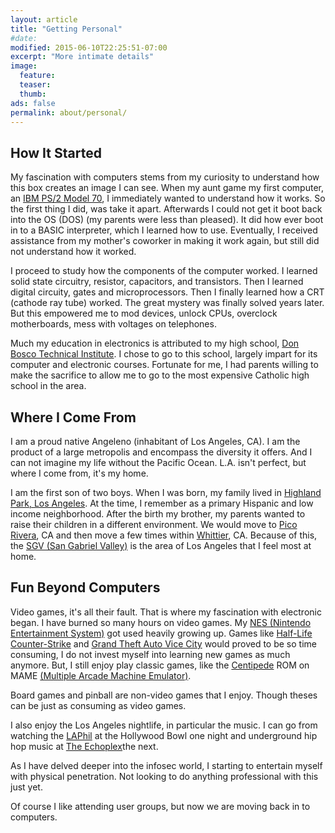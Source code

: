 ```yaml
---
layout: article
title: "Getting Personal"
#date: 
modified: 2015-06-10T22:25:51-07:00
excerpt: "More intimate details"
image:
  feature:
  teaser:
  thumb:
ads: false
permalink: about/personal/
---
```

## How It Started

My fascination with computers stems from my curiosity to understand how this box creates an image I can see. When my aunt game my first computer, an [IBM PS/2 Model 70](/my-first-computer_1995-06-28/), I immediately wanted to understand how it works. So the first thing I did, was take it apart. Afterwards I could not get it boot back into the OS (DOS) (my parents were less than pleased). It did how ever boot in to a BASIC interpreter, which I learned how to use. Eventually, I received assistance from my mother's coworker in making it work again, but still did not understand how it worked.

I proceed to study how the components of the computer worked. I learned solid state circuitry, resistor, capacitors, and transistors. Then I learned digital circuity, gates and microprocessors. Then I finally learned how a CRT (cathode ray tube) worked. The great mystery was finally solved years later. But this empowered me to mod devices, unlock CPUs, overclock motherboards, mess with voltages on telephones.

Much my education in electronics is attributed to my high school, [Don Bosco Technical Institute](https://www.boscotech.edu/). I chose to go to this school, largely impart for its computer and electronic courses. Fortunate for me, I had parents willing to make the sacrifice to allow me to go to the most expensive Catholic high school in the area.

## Where I Come From

I am a proud native Angeleno (inhabitant of Los Angeles, CA). I am the product of a large metropolis and encompass the diversity it offers. And I can not imagine my life without the Pacific Ocean. L.A. isn't perfect, but where I come from, it's my home.

I am the first son of two boys. When I was born, my family lived in [Highland Park, Los Angeles](http://en.wikipedia.org/wiki/Highland_Park,_Los_Angeles).  At the time, I remember as a primary Hispanic and low income neighborhood. After the birth my brother, my parents wanted to raise their children in a different environment. We would move to [Pico Rivera](http://en.wikipedia.org/wiki/Pico_Rivera,_California), CA and then move a few times within [Whittier](http://en.wikipedia.org/wiki/Whittier,_California), CA. Because of this, the [SGV (San Gabriel Valley)](http://en.wikipedia.org/wiki/San_Gabriel_Valley) is the area of Los Angeles that I feel most at home.

## Fun Beyond Computers

Video games, it's all their fault. That is where my fascination with electronic began. I have burned so many hours on video games. My [NES (Nintendo Entertainment System)](http://en.wikipedia.org/wiki/Nintendo_Entertainment_System) got used heavily growing up. Games like [Half-Life Counter-Strike](http://en.wikipedia.org/wiki/Counter-Strike) and [Grand Theft Auto Vice City](http://www.rockstargames.com/vicecity/) would proved to be so time consuming, I do not invest myself into learning new games as much anymore. But, I still enjoy play classic games, like the [Centipede](http://en.wikipedia.org/wiki/Centipede_%28video_game%29) ROM on MAME [(Multiple Arcade Machine Emulator)](http://mamedev.org/).

Board games and pinball are non-video games that I enjoy. Though theses can be just as consuming as video games.

I also enjoy the Los Angeles nightlife, in particular the music. I can go from watching the [LAPhil](http://www.hollywoodbowl.com/philpedia/los-angeles-philharmonic) at the Hollywood Bowl one night and underground hip hop music at [The Echoplex](http://www.theecho.com)the next.

As I have delved deeper into the infosec world, I starting to entertain myself with physical penetration. Not looking to do anything professional with this just yet.

Of course I like attending user groups, but now we are moving back in to computers.

